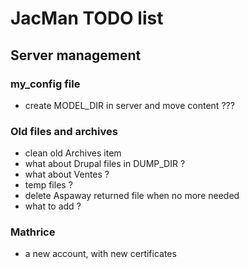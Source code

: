 # JacMan TODO list

## Server management

### my_config file
* create MODEL_DIR in server and move content ???

### Old files and archives
* clean old Archives item
* what about Drupal files in DUMP_DIR ?
* what about Ventes ?
* temp files ?
* delete Aspaway returned file when no more needed
* what to add ?

### Mathrice
* a new account, with new certificates

